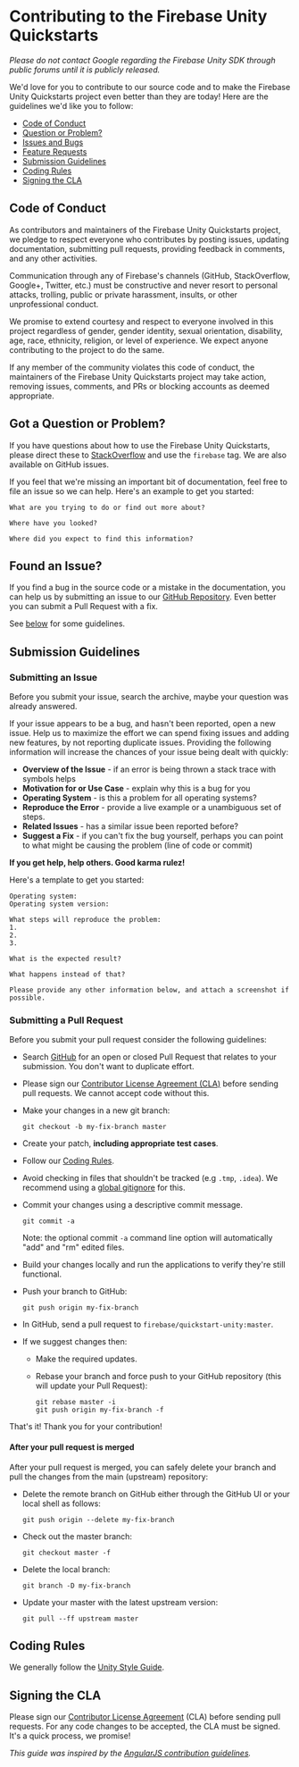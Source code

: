 # Contributing to the Firebase Unity Quickstarts

*Please do not contact Google regarding the Firebase Unity SDK through public
forums until it is publicly released.*

We'd love for you to contribute to our source code and to make the Firebase
Unity Quickstarts project even better than they are today! Here are the
guidelines
we'd like you to follow:

 - [Code of Conduct](#coc)
 - [Question or Problem?](#question)
 - [Issues and Bugs](#issue)
 - [Feature Requests](#feature)
 - [Submission Guidelines](#submit)
 - [Coding Rules](#rules)
 - [Signing the CLA](#cla)

## <a name="coc"></a> Code of Conduct

As contributors and maintainers of the Firebase Unity Quickstarts project, we
pledge to respect everyone who contributes by posting issues, updating
documentation, submitting pull requests, providing feedback in comments, and
any other activities.

Communication through any of Firebase's channels (GitHub, StackOverflow,
Google+, Twitter, etc.) must be constructive and never resort to personal
attacks, trolling, public or private harassment, insults, or other
unprofessional conduct.

We promise to extend courtesy and respect to everyone involved in this project
regardless of gender, gender identity, sexual orientation, disability, age,
race, ethnicity, religion, or level of experience. We expect anyone
contributing to the project to do the same.

If any member of the community violates this code of conduct, the maintainers
of the Firebase Unity Quickstarts project may take action, removing issues,
comments, and PRs or blocking accounts as deemed appropriate.

## <a name="question"></a> Got a Question or Problem?

If you have questions about how to use the Firebase Unity Quickstarts, please
direct these to [StackOverflow][stackoverflow] and use the `firebase` tag. We
are also available on GitHub issues.

If you feel that we're missing an important bit of documentation, feel free to
file an issue so we can help. Here's an example to get you started:

```
What are you trying to do or find out more about?

Where have you looked?

Where did you expect to find this information?
```

## <a name="issue"></a> Found an Issue?
If you find a bug in the source code or a mistake in the documentation, you can
help us by submitting an issue to our [GitHub Repository][github]. Even better
you can submit a Pull Request with a fix.

See [below](#submit) for some guidelines.

## <a name="submit"></a> Submission Guidelines

### Submitting an Issue
Before you submit your issue, search the archive, maybe your question was
already answered.

If your issue appears to be a bug, and hasn't been reported, open a new issue.
Help us to maximize the effort we can spend fixing issues and adding new
features, by not reporting duplicate issues.  Providing the following
information will increase the chances of your issue being dealt with quickly:

* **Overview of the Issue** - if an error is being thrown a stack trace with
  symbols helps
* **Motivation for or Use Case** - explain why this is a bug for you
* **Operating System** - is this a problem for all operating systems?
* **Reproduce the Error** - provide a live example or a unambiguous set of
  steps.
* **Related Issues** - has a similar issue been reported before?
* **Suggest a Fix** - if you can't fix the bug yourself, perhaps you can point
  to what might be causing the problem (line of code or commit)

**If you get help, help others. Good karma rulez!**

Here's a template to get you started:

```
Operating system:
Operating system version:

What steps will reproduce the problem:
1.
2.
3.

What is the expected result?

What happens instead of that?

Please provide any other information below, and attach a screenshot if possible.
```

### Submitting a Pull Request
Before you submit your pull request consider the following guidelines:

* Search [GitHub](https://github.com/firebase/quickstart-unity/pulls) for an
  open or closed Pull Request that relates to your submission. You don't want
  to duplicate effort.
* Please sign our [Contributor License Agreement (CLA)](#cla) before sending
  pull requests. We cannot accept code without this.
* Make your changes in a new git branch:

     ```shell
     git checkout -b my-fix-branch master
     ```

* Create your patch, **including appropriate test cases**.
* Follow our [Coding Rules](#rules).
* Avoid checking in files that shouldn't be tracked (e.g `.tmp`, `.idea`).
  We recommend using a [global gitignore][global-gitignore] for this.
* Commit your changes using a descriptive commit message.

     ```shell
     git commit -a
     ```
  Note: the optional commit `-a` command line option will automatically "add"
  and "rm" edited files.

* Build your changes locally and run the applications to verify they're still
  functional.

* Push your branch to GitHub:

    ```shell
    git push origin my-fix-branch
    ```

* In GitHub, send a pull request to `firebase/quickstart-unity:master`.
* If we suggest changes then:
  * Make the required updates.
  * Rebase your branch and force push to your GitHub repository (this will
    update your Pull Request):

    ```shell
    git rebase master -i
    git push origin my-fix-branch -f
    ```

That's it! Thank you for your contribution!

#### After your pull request is merged

After your pull request is merged, you can safely delete your branch and pull
the changes from the main (upstream) repository:

* Delete the remote branch on GitHub either through the GitHub UI or your local
  shell as follows:

    ```shell
    git push origin --delete my-fix-branch
    ```

* Check out the master branch:

    ```shell
    git checkout master -f
    ```

* Delete the local branch:

    ```shell
    git branch -D my-fix-branch
    ```

* Update your master with the latest upstream version:

    ```shell
    git pull --ff upstream master
    ```

## <a name="rules"></a> Coding Rules

We generally follow the [Unity Style Guide][unity-style-guide].

## <a name="cla"></a> Signing the CLA

Please sign our [Contributor License Agreement][google-cla] (CLA) before
sending pull requests. For any code changes to be accepted, the CLA must be
signed.  It's a quick process, we promise!

*This guide was inspired by the [AngularJS contribution guidelines](https://github.com/angular/angular.js/blob/master/CONTRIBUTING.md).*

[github]: https://github.com/firebase/quickstart-unity
[google-cla]: https://cla.developers.google.com
[unity-style-guide]: https://docs-style-guide.unity.com/
[stackoverflow]: http://stackoverflow.com/questions/tagged/firebase
[global-gitignore]: https://help.github.com/articles/ignoring-files/#create-a-global-gitignore
